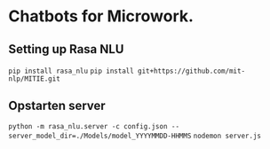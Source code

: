 # Chatbots for Microwork.
## Setting up Rasa NLU
`pip install rasa_nlu`
`pip install git+https://github.com/mit-nlp/MITIE.git`

## Opstarten server
`python -m rasa_nlu.server -c config.json --server_model_dir=./Models/model_YYYYMMDD-HHMMS`
`nodemon server.js`